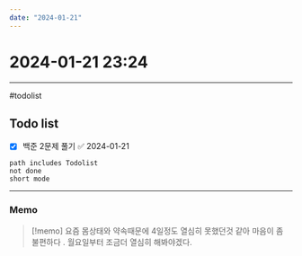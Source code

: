 ```yaml
---
date: "2024-01-21"
---
```

# 2024-01-21 23:24
---
#todolist 
## Todo list
- [x] 백준  2문제 풀기 ✅ 2024-01-21
```tasks
path includes Todolist
not done
short mode
```
---
### Memo
> [!memo]
> 요즘 몸상태와 약속때문에 4일정도 열심히 못했던것 같아 마음이 좀 불편하다 . 월요일부터 조금더 열심히 해봐야겠다.
